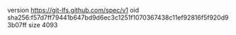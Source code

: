 version https://git-lfs.github.com/spec/v1
oid sha256:f57d7ff79441b647bd9d6ec3c1251f1070367438c11ef92816f5f920d93b07ff
size 4093
